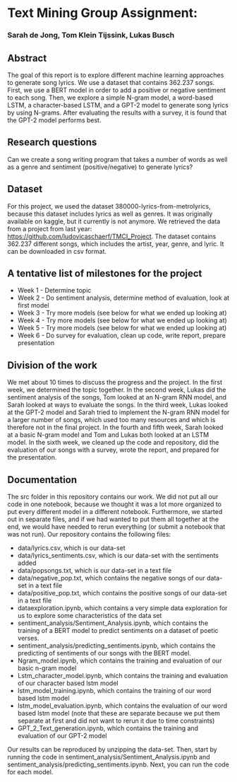# Text Mining Group Assignment:
### Sarah de Jong, Tom Klein Tijssink, Lukas Busch

## Abstract
The goal of this report is to explore different machine learning approaches to generate song lyrics. We use a dataset that contains 362.237 songs. First, we use a BERT model in order to add a positive or negative sentiment to each song. Then, we explore a simple N-gram model, a word-based LSTM, a character-based LSTM, and a GPT-2 model to generate song lyrics by using N-grams. After evaluating the results with a survey, it is found that the GPT-2 model performs best.

## Research questions
Can we create a song writing program that takes a number of words as well as a genre and sentiment (positive/negative) to generate lyrics?

## Dataset
For this project, we used the dataset 380000-lyrics-from-metrolyrics, because this dataset includes lyrics as well as genres. It was originally available on kaggle, but it currently is not anymore. We retrieved the data from a project from last year: https://github.com/ludovicaschaerf/TMCI_Project.
The dataset contains 362.237 different songs, which includes the artist, year, genre, and lyric. It can be downloaded in csv format.

## A tentative list of milestones for the project
- Week 1 - Determine topic
- Week 2 - Do sentiment analysis, determine method of evaluation, look at first model
- Week 3 - Try more models (see below for what we ended up looking at)
- Week 4 - Try more models (see below for what we ended up looking at)
- Week 5 - Try more models (see below for what we ended up looking at)
- Week 6 - Do survey for evaluation, clean up code, write report, prepare presentation

## Division of the work
We met about 10 times to discuss the progress and the project. In the first week, we determined the topic together. In the second week, Lukas did the sentiment analysis of the songs, Tom looked at an N-gram RNN model, and Sarah looked at ways to evaluate the songs. In the third week, Lukas looked at the GPT-2 model and Sarah tried to implement the N-gram RNN model for a larger number of songs, which used too many resources and which is therefore not in the final project. In the fourth and fifth week, Sarah looked at a basic N-gram model and Tom and Lukas both looked at an LSTM model. In the sixth week, we cleaned up the code and repository, did the evaluation of our songs with a survey, wrote the report, and prepared for the presentation.

## Documentation
The src folder in this repository contains our work. We did not put all our code in one notebook, because we thought it was a lot more organized to put every different model in a different notebook. Furthermore, we started out in separate files, and if we had wanted to put them all together at the end, we would have needed to rerun everything (or submit a notebook that was not run). Our repository contains the following files:
- data/lyrics.csv, which is our data-set
- data/lyrics_sentiments.csv, which is our data-set with the sentiments added
- data/popsongs.txt, which is our data-set in a text file
- data/negative_pop.txt, which contains the negative songs of our data-set in a text file
- data/positive_pop.txt, which contains the positive songs of our data-set in a text file
- dataexploration.ipynb, which contains a very simple data exploration for us to explore some characteristics of the data set
- sentiment_analysis/Sentiment_Analysis.ipynb, which contains the training of a BERT model to predict sentiments on a dataset of poetic verses.
- sentiment_analysis/predicting_sentiments.ipynb, which contains the predicting of sentiments of our songs with the BERT model.
- Ngram_model.ipynb, which contains the training and evaluation of our basic n-gram model
- Lstm_character_model.ipynb, which contains the training and evaluation of our character based lstm model
- lstm_model_training.ipynb, which contains the training of our word based lstm model
- lstm_model_evaluation.ipynb, which contains the evaluation of our word based lstm model (note that these are separate because we put them separate at first and did not want to rerun it due to time constraints)
- GPT_2_Text_generation.ipynb, which contains the training and evaluation of our GPT-2 model

Our results can be reproduced by unzipping the data-set. Then, start by running the code in sentiment_analysis/Sentiment_Analysis.ipynb and sentiment_analysis/predicting_sentiments.ipynb. Next, you can run the code for each model.
